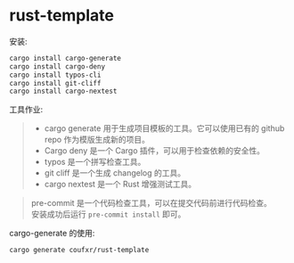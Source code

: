 # rust-template

安装:

```bash
cargo install cargo-generate 
cargo install cargo-deny 
cargo install typos-cli 
cargo install git-cliff 
cargo install cargo-nextest
```

工具作业:
> - cargo generate 用于生成项目模板的工具。它可以使用已有的 github repo 作为模版生成新的项目。
> - Cargo deny 是一个 Cargo 插件，可以用于检查依赖的安全性。
> - typos 是一个拼写检查工具。
> - git cliff 是一个生成 changelog 的工具。
> - cargo nextest 是一个 Rust 增强测试工具。

> pre-commit 是一个代码检查工具，可以在提交代码前进行代码检查。  
> 安装成功后运行 `pre-commit install` 即可。


cargo-generate 的使用:

```bash
cargo generate coufxr/rust-template
```
